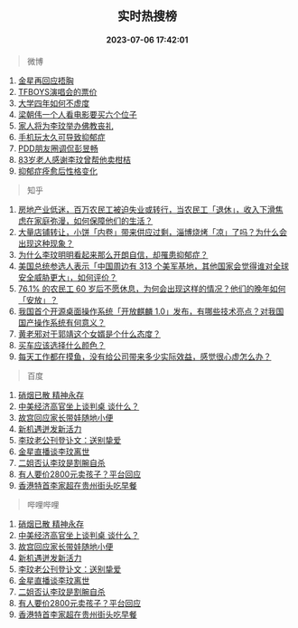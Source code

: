 <div align="center"><h2>实时热搜榜</h2><h4>2023-07-06 17:42:01</h4></div>

> 微博  

1. [金星再回应捂胸](https://s.weibo.com/weibo?q=%23%E9%87%91%E6%98%9F%E5%86%8D%E5%9B%9E%E5%BA%94%E6%8D%82%E8%83%B8%23&t=31&band_rank=1&Refer=top)<br />
2. [TFBOYS演唱会的票价](https://s.weibo.com/weibo?q=%23TFBOYS%E6%BC%94%E5%94%B1%E4%BC%9A%E7%9A%84%E7%A5%A8%E4%BB%B7%23&t=31&band_rank=2&Refer=top)<br />
3. [大学四年如何不虚度](https://s.weibo.com/weibo?q=%23%E5%A4%A7%E5%AD%A6%E5%9B%9B%E5%B9%B4%E5%A6%82%E4%BD%95%E4%B8%8D%E8%99%9A%E5%BA%A6%23&t=31&band_rank=3&Refer=top)<br />
4. [梁朝伟一个人看电影要买六个位子](https://s.weibo.com/weibo?q=%23%E6%A2%81%E6%9C%9D%E4%BC%9F%E4%B8%80%E4%B8%AA%E4%BA%BA%E7%9C%8B%E7%94%B5%E5%BD%B1%E8%A6%81%E4%B9%B0%E5%85%AD%E4%B8%AA%E4%BD%8D%E5%AD%90%23&t=31&band_rank=4&Refer=top)<br />
5. [家人将为李玟举办佛教丧礼](https://s.weibo.com/weibo?q=%23%E5%AE%B6%E4%BA%BA%E5%B0%86%E4%B8%BA%E6%9D%8E%E7%8E%9F%E4%B8%BE%E5%8A%9E%E4%BD%9B%E6%95%99%E4%B8%A7%E7%A4%BC%23&t=31&band_rank=5&Refer=top)<br />
6. [手机玩太久可导致抑郁症](https://s.weibo.com/weibo?q=%23%E6%89%8B%E6%9C%BA%E7%8E%A9%E5%A4%AA%E4%B9%85%E5%8F%AF%E5%AF%BC%E8%87%B4%E6%8A%91%E9%83%81%E7%97%87%23&t=31&band_rank=6&Refer=top)<br />
7. [PDD朋友圈调侃彭昱畅](https://s.weibo.com/weibo?q=%23PDD%E6%9C%8B%E5%8F%8B%E5%9C%88%E8%B0%83%E4%BE%83%E5%BD%AD%E6%98%B1%E7%95%85%23&t=31&band_rank=7&Refer=top)<br />
8. [83岁老人感谢李玟曾帮他卖柑桔](https://s.weibo.com/weibo?q=%2383%E5%B2%81%E8%80%81%E4%BA%BA%E6%84%9F%E8%B0%A2%E6%9D%8E%E7%8E%9F%E6%9B%BE%E5%B8%AE%E4%BB%96%E5%8D%96%E6%9F%91%E6%A1%94%23&t=31&band_rank=8&Refer=top)<br />
9. [抑郁症痊愈后性格变化](https://s.weibo.com/weibo?q=%E6%8A%91%E9%83%81%E7%97%87%E7%97%8A%E6%84%88%E5%90%8E%E6%80%A7%E6%A0%BC%E5%8F%98%E5%8C%96&t=31&band_rank=9&Refer=top)<br />

> 知乎  

1. [房地产业低迷，百万农民工被迫失业或转行，当农民工「退休」，收入下滑焦虑在家庭弥漫，如何保障他们的生活？](https://www.zhihu.com/question/610633138)<br />
2. [大量店铺转让，小饼「内卷」带来供应过剩，淄博烧烤「凉」了吗？为什么会出现这种现象？](https://www.zhihu.com/question/610461393)<br />
3. [为什么李玟明明看起来那么开朗自信，却罹患抑郁症？](https://www.zhihu.com/question/610557808)<br />
4. [美国总统参选人表示「中国周边有 313 个美军基地，其他国家会觉得谁对全球安全威胁更大」，如何评价？](https://www.zhihu.com/question/610542360)<br />
5. [76.1% 的农民工 60 岁后不愿休息，为何会出现这样的情况？他们的晚年如何「安放」？](https://www.zhihu.com/question/610495725)<br />
6. [我国首个开源桌面操作系统「开放麒麟 1.0」发布，有哪些技术亮点？对我国国产操作系统有何意义？](https://www.zhihu.com/question/610513030)<br />
7. [黄老邪对于郭靖这个女婿是个什么态度？](https://www.zhihu.com/question/31411287)<br />
8. [买车应该选择什么颜色？](https://www.zhihu.com/question/314127361)<br />
9. [每天工作都在摸鱼，没有给公司带来多少实际效益，感觉很心虚怎么办？](https://www.zhihu.com/question/610282403)<br />

> 百度  

1. [硝烟已散 精神永存](https://www.baidu.com/s?wd=%E7%A1%9D%E7%83%9F%E5%B7%B2%E6%95%A3+%E7%B2%BE%E7%A5%9E%E6%B0%B8%E5%AD%98&sa=fyb_news&rsv_dl=fyb_news)<br />
2. [中美经济高官坐上谈判桌 谈什么？](https://www.baidu.com/s?wd=%E4%B8%AD%E7%BE%8E%E7%BB%8F%E6%B5%8E%E9%AB%98%E5%AE%98%E5%9D%90%E4%B8%8A%E8%B0%88%E5%88%A4%E6%A1%8C+%E8%B0%88%E4%BB%80%E4%B9%88%EF%BC%9F&sa=fyb_news&rsv_dl=fyb_news)<br />
3. [故宫回应家长带娃随地小便](https://www.baidu.com/s?wd=%E6%95%85%E5%AE%AB%E5%9B%9E%E5%BA%94%E5%AE%B6%E9%95%BF%E5%B8%A6%E5%A8%83%E9%9A%8F%E5%9C%B0%E5%B0%8F%E4%BE%BF&sa=fyb_news&rsv_dl=fyb_news)<br />
4. [新机遇迸发新活力](https://www.baidu.com/s?wd=%E6%96%B0%E6%9C%BA%E9%81%87%E8%BF%B8%E5%8F%91%E6%96%B0%E6%B4%BB%E5%8A%9B&sa=fyb_news&rsv_dl=fyb_news)<br />
5. [李玟老公刊登讣文：送别挚爱](https://www.baidu.com/s?wd=%E6%9D%8E%E7%8E%9F%E8%80%81%E5%85%AC%E5%88%8A%E7%99%BB%E8%AE%A3%E6%96%87%EF%BC%9A%E9%80%81%E5%88%AB%E6%8C%9A%E7%88%B1&sa=fyb_news&rsv_dl=fyb_news)<br />
6. [金星直播谈李玟离世](https://www.baidu.com/s?wd=%E9%87%91%E6%98%9F%E7%9B%B4%E6%92%AD%E8%B0%88%E6%9D%8E%E7%8E%9F%E7%A6%BB%E4%B8%96&sa=fyb_news&rsv_dl=fyb_news)<br />
7. [二姐否认李玟是割腕自杀](https://www.baidu.com/s?wd=%E4%BA%8C%E5%A7%90%E5%90%A6%E8%AE%A4%E6%9D%8E%E7%8E%9F%E6%98%AF%E5%89%B2%E8%85%95%E8%87%AA%E6%9D%80&sa=fyb_news&rsv_dl=fyb_news)<br />
8. [有人要价2800元卖孩子？平台回应](https://www.baidu.com/s?wd=%E6%9C%89%E4%BA%BA%E8%A6%81%E4%BB%B72800%E5%85%83%E5%8D%96%E5%AD%A9%E5%AD%90%EF%BC%9F%E5%B9%B3%E5%8F%B0%E5%9B%9E%E5%BA%94&sa=fyb_news&rsv_dl=fyb_news)<br />
9. [香港特首李家超在贵州街头吃早餐](https://www.baidu.com/s?wd=%E9%A6%99%E6%B8%AF%E7%89%B9%E9%A6%96%E6%9D%8E%E5%AE%B6%E8%B6%85%E5%9C%A8%E8%B4%B5%E5%B7%9E%E8%A1%97%E5%A4%B4%E5%90%83%E6%97%A9%E9%A4%90&sa=fyb_news&rsv_dl=fyb_news)<br />

> 哔哩哔哩  

1. [硝烟已散 精神永存](https://www.baidu.com/s?wd=%E7%A1%9D%E7%83%9F%E5%B7%B2%E6%95%A3+%E7%B2%BE%E7%A5%9E%E6%B0%B8%E5%AD%98&sa=fyb_news&rsv_dl=fyb_news)<br />
2. [中美经济高官坐上谈判桌 谈什么？](https://www.baidu.com/s?wd=%E4%B8%AD%E7%BE%8E%E7%BB%8F%E6%B5%8E%E9%AB%98%E5%AE%98%E5%9D%90%E4%B8%8A%E8%B0%88%E5%88%A4%E6%A1%8C+%E8%B0%88%E4%BB%80%E4%B9%88%EF%BC%9F&sa=fyb_news&rsv_dl=fyb_news)<br />
3. [故宫回应家长带娃随地小便](https://www.baidu.com/s?wd=%E6%95%85%E5%AE%AB%E5%9B%9E%E5%BA%94%E5%AE%B6%E9%95%BF%E5%B8%A6%E5%A8%83%E9%9A%8F%E5%9C%B0%E5%B0%8F%E4%BE%BF&sa=fyb_news&rsv_dl=fyb_news)<br />
4. [新机遇迸发新活力](https://www.baidu.com/s?wd=%E6%96%B0%E6%9C%BA%E9%81%87%E8%BF%B8%E5%8F%91%E6%96%B0%E6%B4%BB%E5%8A%9B&sa=fyb_news&rsv_dl=fyb_news)<br />
5. [李玟老公刊登讣文：送别挚爱](https://www.baidu.com/s?wd=%E6%9D%8E%E7%8E%9F%E8%80%81%E5%85%AC%E5%88%8A%E7%99%BB%E8%AE%A3%E6%96%87%EF%BC%9A%E9%80%81%E5%88%AB%E6%8C%9A%E7%88%B1&sa=fyb_news&rsv_dl=fyb_news)<br />
6. [金星直播谈李玟离世](https://www.baidu.com/s?wd=%E9%87%91%E6%98%9F%E7%9B%B4%E6%92%AD%E8%B0%88%E6%9D%8E%E7%8E%9F%E7%A6%BB%E4%B8%96&sa=fyb_news&rsv_dl=fyb_news)<br />
7. [二姐否认李玟是割腕自杀](https://www.baidu.com/s?wd=%E4%BA%8C%E5%A7%90%E5%90%A6%E8%AE%A4%E6%9D%8E%E7%8E%9F%E6%98%AF%E5%89%B2%E8%85%95%E8%87%AA%E6%9D%80&sa=fyb_news&rsv_dl=fyb_news)<br />
8. [有人要价2800元卖孩子？平台回应](https://www.baidu.com/s?wd=%E6%9C%89%E4%BA%BA%E8%A6%81%E4%BB%B72800%E5%85%83%E5%8D%96%E5%AD%A9%E5%AD%90%EF%BC%9F%E5%B9%B3%E5%8F%B0%E5%9B%9E%E5%BA%94&sa=fyb_news&rsv_dl=fyb_news)<br />
9. [香港特首李家超在贵州街头吃早餐](https://www.baidu.com/s?wd=%E9%A6%99%E6%B8%AF%E7%89%B9%E9%A6%96%E6%9D%8E%E5%AE%B6%E8%B6%85%E5%9C%A8%E8%B4%B5%E5%B7%9E%E8%A1%97%E5%A4%B4%E5%90%83%E6%97%A9%E9%A4%90&sa=fyb_news&rsv_dl=fyb_news)<br />
